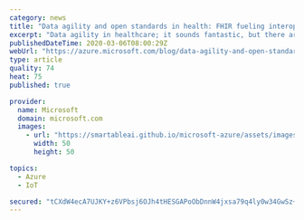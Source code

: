 ```yaml
---
category: news
title: "Data agility and open standards in health: FHIR fueling interoperability in Azure"
excerpt: "Data agility in healthcare; it sounds fantastic, but there are few data ecosystems as sophisticated and complex as healthcare. The path to data agility can often be elusive. Leaders in health are prioritizing and demanding cloud technology that works on open standards like Fast Healthcare Interoperability"
publishedDateTime: 2020-03-06T08:00:29Z
webUrl: "https://azure.microsoft.com/blog/data-agility-and-open-standards-in-health-fhir-fueling-interoperability-in-azure/"
type: article
quality: 74
heat: 75
published: true

provider:
  name: Microsoft
  domain: microsoft.com
  images:
    - url: "https://smartableai.github.io/microsoft-azure/assets/images/organizations/microsoft.com-50x50.jpg"
      width: 50
      height: 50

topics:
  - Azure
  - IoT

secured: "tCXdW4ecA7UJKY+z6VPbsj6OJh4tHESGAPoObDnnW4jxsa79q4ly0w34GwSz+gwGUHO/Z3WTjfURj+Iq9T3bv3cosd6zg+jj7QtIZsnur0CXfv9qh+seKFetJzx5XUes25uMRnYwvnBeJYGhUOGODpKLc0ogoiZYHrLIZYKhjVd0GlQgYxuySN/KUaWMxkmGNwtMcuGonp5mc9iT5rr/9SU5AFpwN6n803hVWg22Xod7jC0xk5b0Ej6NqWux6JSBFCY2sgdn+IYC0s6CcJFRsfQ0nCGPNWbX/2OxKFehZbJXyA8PdQLBa2+rOgsFms5PmR2r9MwFQZTWVAxz3IZIBQ==;4YAA9jZCAae3Jh4OLyLMaA=="
---
```


